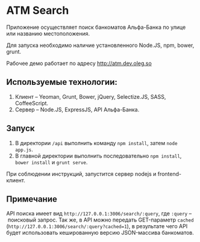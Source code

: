 ATM Search
==========

Приложение осуществляет поиск банкоматов Альфа-Банка по улице или названию местоположения.


Для запуска необходимо наличие установленного Node.JS, npm, bower, grunt.

Рабочее демо работает по адресу http://atm.dev.oleg.so

## Используемые технологии: 
1. Клиент – Yeoman, Grunt, Bower, jQuery, Selectize.JS, SASS, CoffeeScript.
2. Сервер – Node.JS, ExpressJS, API Альфа-Банка.

## Запуск
1. В директории `/api` выполнить команду `npm install`, затем `node app.js`.
2. В главной директории выполнить последовательно `npm install`, `bower install` и `grunt serve`. 

При соблюдении инструкций, запустится сервер nodejs и frontend-клиент.

## Примечание
API поиска имеет вид `http://127.0.0.1:3006/search/:query`, где `:query` – поисковый запрос. Так же, в API можно передать GET-параметр `cached` (`http://127.0.0.1:3006/search/:query?cached=1`), в результате чего API будет использовать кешированную версию JSON-массива банкоматов.
